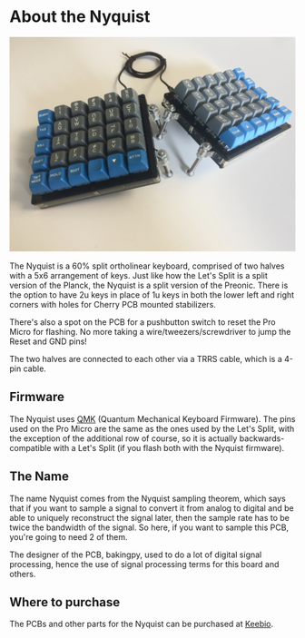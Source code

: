 # About the Nyquist

![](/assets/fully-assembled.jpg)

The Nyquist is a 60% split ortholinear keyboard, comprised of two halves with a 5x6 arrangement of keys. Just like how the Let's Split is a split version of the Planck, the Nyquist is a split version of the Preonic. There is the option to have 2u keys in place of 1u keys in both the lower left and right corners with holes for Cherry PCB mounted stabilizers.

There's also a spot on the PCB for a pushbutton switch to reset the Pro Micro for flashing. No more taking a wire/tweezers/screwdriver to jump the Reset and GND pins!

The two halves are connected to each other via a TRRS cable, which is a 4-pin cable.

## Firmware

The Nyquist uses [QMK](https://github.com/qmk/qmk_firmware) \(Quantum Mechanical Keyboard Firmware\). The pins used on the Pro Micro are the same as the ones used by the Let's Split, with the exception of the additional row of course, so it is actually backwards-compatible with a Let's Split \(if you flash both with the Nyquist firmware\).

## The Name

The name Nyquist comes from the Nyquist sampling theorem, which says that if you want to sample a signal to convert it from analog to digital and be able to uniquely reconstruct the signal later, then the sample rate has to be twice the bandwidth of the signal. So here, if you want to sample this PCB, you're going to need 2 of them.

The designer of the PCB, bakingpy, used to do a lot of digital signal processing, hence the use of signal processing terms for this board and others.

## Where to purchase

The PCBs and other parts for the Nyquist can be purchased at [Keebio](https://keeb.io/collections/nyquist-parts).

